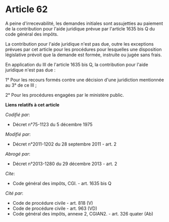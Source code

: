 # Article 62

A peine d'irrecevabilité, les demandes initiales sont assujetties au paiement de la contribution pour l'aide juridique prévue
par l'article 1635 bis Q du code général des impôts.

La contribution pour l'aide juridique n'est pas due, outre les exceptions prévues par cet article pour les procédures pour
lesquelles une disposition législative prévoit que la demande est formée, instruite ou jugée sans frais.

En application du III de l'article 1635 bis Q, la contribution pour l'aide juridique n'est pas due :

1° Pour les recours formés contre une décision d'une juridiction mentionnée au 3° de ce III ;

2° Pour les procédures engagées par le ministère public.

**Liens relatifs à cet article**

_Codifié par_:

  - Décret n°75-1123 du 5 décembre 1975

_Modifié par_:

  - Décret n°2011-1202 du 28 septembre 2011 - art. 2

_Abrogé par_:

  - Décret n°2013-1280 du 29 décembre 2013 - art. 2

_Cite_:

  - Code général des impôts, CGI. - art. 1635 bis Q

_Cité par_:

  - Code de procédure civile - art. 818 (V)
  - Code de procédure civile - art. 963 (VD)
  - Code général des impôts, annexe 2, CGIAN2. - art. 326 quater (Ab)
